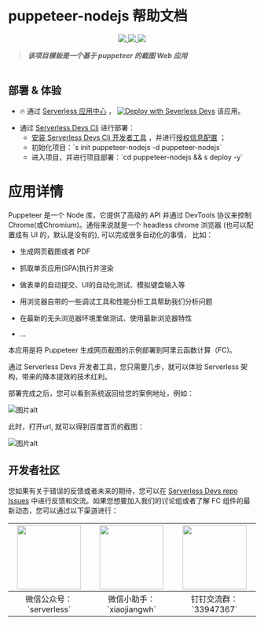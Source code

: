 # puppeteer-nodejs 帮助文档

<p align="center" class="flex justify-center">
    <a href="https://www.serverless-devs.com" class="ml-1">
    <img src="http://editor.devsapp.cn/icon?package=puppeteer-nodejs&type=packageType">
  </a>
  <a href="http://www.devsapp.cn/details.html?name=puppeteer-nodejs" class="ml-1">
    <img src="http://editor.devsapp.cn/icon?package=puppeteer-nodejs&type=packageVersion">
  </a>
  <a href="http://www.devsapp.cn/details.html?name=puppeteer-nodejs" class="ml-1">
    <img src="http://editor.devsapp.cn/icon?package=puppeteer-nodejs&type=packageDownload">
  </a>
</p>

<description>

> ***该项目模板是一个基于 puppeteer 的截图 Web 应用***

</description>

<table>



</table>

<codepre id="codepre">

</codepre>

<deploy>

## 部署 & 体验

<appcenter>

- 🔥 通过 [Serverless 应用中心](https://fcnext.console.aliyun.com/applications/create?template=puppeteer-nodejs) ，
[![Deploy with Severless Devs](https://img.alicdn.com/imgextra/i1/O1CN01w5RFbX1v45s8TIXPz_!!6000000006118-55-tps-95-28.svg)](https://fcnext.console.aliyun.com/applications/create?template=puppeteer-nodejs)  该应用。 

</appcenter>

- 通过 [Serverless Devs Cli](https://www.serverless-devs.com/serverless-devs/install) 进行部署：
    - [安装 Serverless Devs Cli 开发者工具](https://www.serverless-devs.com/serverless-devs/install) ，并进行[授权信息配置](https://www.serverless-devs.com/fc/config) ；
    - 初始化项目：\`s init puppeteer-nodejs -d puppeteer-nodejs\`   
    - 进入项目，并进行项目部署：\`cd puppeteer-nodejs && s deploy -y\`

</deploy>

<appdetail id="flushContent">

# 应用详情

Puppeteer 是一个 Node 库，它提供了高级的 API 并通过 DevTools 协议来控制 Chrome(或Chromium)。通俗来说就是一个 headless chrome 浏览器 (也可以配置成有 UI 的，默认是没有的), 可以完成很多自动化的事情， 比如：

- 生成网页截图或者 PDF

- 抓取单页应用(SPA)执行并渲染

- 做表单的自动提交、UI的自动化测试、模拟键盘输入等

- 用浏览器自带的一些调试工具和性能分析工具帮助我们分析问题

- 在最新的无头浏览器环境里做测试、使用最新浏览器特性

- ...

本应用是将 Puppeteer 生成网页截图的示例部署到阿里云函数计算（FC)。

通过 Serverless Devs 开发者工具，您只需要几步，就可以体验 Serverless 架构，带来的降本提效的技术红利。

部署完成之后，您可以看到系统返回给您的案例地址，例如：

![图片alt](https://img.alicdn.com/imgextra/i3/O1CN01zHn7rA26A0ie5k2NY_!!6000000007620-2-tps-945-123.png)

此时，打开url, 就可以得到百度首页的截图：

![图片alt](https://img.alicdn.com/imgextra/i4/O1CN01TshrnO1VMFYl6nzyJ_!!6000000002638-2-tps-1539-892.png)


</appdetail>

<devgroup>

## 开发者社区

您如果有关于错误的反馈或者未来的期待，您可以在 [Serverless Devs repo Issues](https://github.com/serverless-devs/serverless-devs/issues) 中进行反馈和交流。如果您想要加入我们的讨论组或者了解 FC 组件的最新动态，您可以通过以下渠道进行：

<p align="center">

| <img src="https://serverless-article-picture.oss-cn-hangzhou.aliyuncs.com/1635407298906_20211028074819117230.png" width="130px" > | <img src="https://serverless-article-picture.oss-cn-hangzhou.aliyuncs.com/1635407044136_20211028074404326599.png" width="130px" > | <img src="https://serverless-article-picture.oss-cn-hangzhou.aliyuncs.com/1635407252200_20211028074732517533.png" width="130px" > |
|--- | --- | --- |
| <center>微信公众号：\`serverless\`</center> | <center>微信小助手：\`xiaojiangwh\`</center> | <center>钉钉交流群：\`33947367\`</center> | 

</p>

</devgroup>